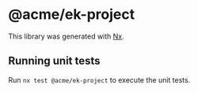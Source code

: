 # @acme/ek-project

This library was generated with [Nx](https://nx.dev).

## Running unit tests

Run `nx test @acme/ek-project` to execute the unit tests.
